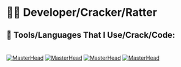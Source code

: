 # 🖕🏼 Developer/Cracker/Ratter

## 🕋 Tools/Languages That I Use/Crack/Code: 
#

[![MasterHead](https://media.discordapp.net/attachments/1208812344117825576/1209421213194129408/1822px-ISO_C2B2B_Logo.png?ex=65e6dc47&is=65d46747&hm=252b2a5b82bfd3f4bf11d93f645a8b67ca98637265984c6b843a9728a0e227ea&=&format=webp&quality=lossless&width=50&height=55)]() [![MasterHead](https://media.discordapp.net/attachments/1208812344117825576/1209421246513680424/c--4.png?ex=65e6dc4f&is=65d4674f&hm=25bc264e11ffb483ea5063b71c73085d1d2ef979a9e322030c3e2c946c121546&=&format=webp&quality=lossless&width=50&height=55)]() [![MasterHead](https://media.discordapp.net/attachments/1208812344117825576/1209421327333720145/1869px-Python-logo-notext.png?ex=65e6dc62&is=65d46762&hm=ecf854b495cbec087906c87f47552794b18193ff6040d2845e67cdde9b0accc5&=&format=webp&quality=lossless&width=50&height=55)]() [![MasterHead](https://media.discordapp.net/attachments/1208812344117825576/1209424608793726996/Async.png?ex=65e6df70&is=65d46a70&hm=793a6ff87f799180ee8464e9616692fe35f88c6401fc7907ec18cf664dfb8e49&=&format=webp&quality=lossless&width=50&height=55)]()

